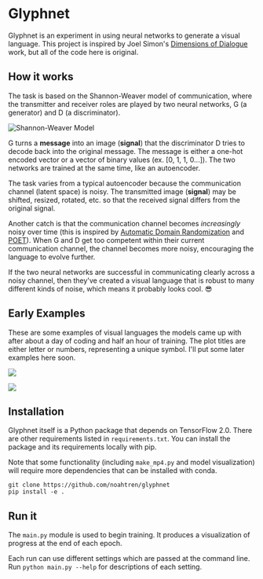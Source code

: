 # Glyphnet

Glyphnet is an experiment in using neural networks to generate a visual language.
This project is inspired by Joel Simon's [Dimensions of Dialogue](https://www.joelsimon.net/dimensions-of-dialogue.html)
work, but all of the code here is original.

## How it works

The task is based on the Shannon-Weaver model of communication, where
the transmitter and receiver roles are played by two neural networks, G (a generator)
and D (a discriminator).

![Shannon-Weaver Model](https://i.imgur.com/0F8K9jX.png)

G turns a **message** into an image (**signal**) that the discriminator D tries to
decode back into the original message. The message is either a one-hot encoded
vector or a vector of binary values (ex. [0, 1, 1, 0...]). The two networks are trained
at the same time, like an autoencoder.

The task varies from a typical autoencoder because the communication channel (latent space)
is noisy. The transmitted image (**signal**) may be shifted, resized, rotated, etc. so that the
received signal differs from the original signal.

Another catch is that the communication channel becomes _increasingly_ noisy over time (this
is inspired by [Automatic Domain Randomization](https://openai.com/blog/solving-rubiks-cube/)
and [POET](https://eng.uber.com/poet-open-ended-deep-learning/)). When G and D get too 
competent within their current communication channel, the channel becomes more noisy,
encouraging the language to evolve further.

If the two neural networks are successful in communicating clearly across a noisy channel, then they've created
a visual language that is robust to many different kinds of noise, which means it probably looks cool. 😎️

## Early Examples

These are some examples of visual languages the models came up with after about 
a day of coding and half an hour of training. The plot titles are either letter or numbers, representing a unique
symbol. I'll put some later examples here soon.

![](https://i.imgur.com/NNh58Nx.png)

![](https://i.imgur.com/NkSESQL.png)

## Installation

Glyphnet itself is a Python package that depends on TensorFlow 2.0. There are other requirements listed
in `requirements.txt`. You can install the package and its requirements locally with pip.

Note that some functionality (including `make_mp4.py` and model visualization) will require
more dependencies that can be installed with conda.

```
git clone https://github.com/noahtren/glyphnet
pip install -e .
```

## Run it

The `main.py` module is used to begin training. 
It produces a visualization of progress at the end of each epoch.

Each run can use different settings which are passed
at the command line. Run `python main.py --help` for descriptions of each setting.
